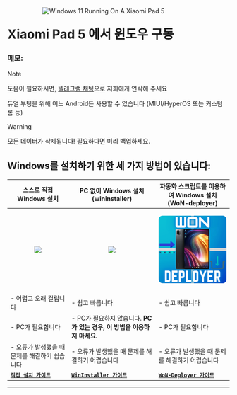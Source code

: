 <img align="right" src="https://raw.githubusercontent.com/erdilS/Port-Windows-11-Xiaomi-Pad-5/main/nabu.png" width="425" alt="Windows 11 Running On A Xiaomi Pad 5">

# Xiaomi Pad 5 에서 윈도우 구동

### 메모:
> [!NOTE]
> 도움이 필요하시면, [텔레그램 채팅](https://t.me/nabuwoa)으로 저희에게 연락해 주세요
>
> 듀얼 부팅을 위해 어느 Android든 사용할 수 있습니다 (MIUI/HyperOS 또는 커스텀 롬 등)

> [!Warning]
> 모든 데이터가 삭제됩니다! 필요하다면 미리 백업하세요.

## Windows를 설치하기 위한 세 가지 방법이 있습니다:

| **스스로 직접 Windows 설치**                                                                       | **PC 없이 Windows 설치 (wininstaller)**                                                 | **자동화 스크립트를 이용하여 Windows 설치 (WoN-deployer)**                                                                          |
|----------------------------------------------------------------------------------------------------------------|----------------------------------------------------------------------------------------------------------------|----------------------------------------------------------------------------------------------------------------|
| <p align="center"><a href="1-partition-en.md"><img src="https://raw.githubusercontent.com/erdilS/Port-Windows-11-Xiaomi-Pad-5/main/nabu.png" width="280"></a></p> | <p align="center"><a href="https://github.com/Kumar-Jy/Windows-in-NABU-Without-PC"><img src="https://raw.githubusercontent.com/erdilS/Port-Windows-11-Xiaomi-Pad-5/main/nabu.png" width="280"></a></p> | <p align="center"><a href="won-deployer-install-en.md"><img src="https://github.com/ArKT-7/won-deployer/blob/main/assets/Won-nabu-bg.png" width="280"></a></p> |
| - 어렵고 오래 걸립니다                         | - 쉽고 빠릅니다                         | - 쉽고 빠릅니다                      |
| - PC가 필요합니다                           | - PC가 필요하지 않습니다. **PC가 있는 경우, 이 방법을 이용하지 마세요.**                         | - PC가 필요합니다                          | |
| - 오류가 발생했을 때 문제를 해결하기 쉽습니다 | - 오류가 발생했을 때 문제를 해결하기 어렵습니다 | - 오류가 발생했을 때 문제를 해결하기 어렵습니다
| [**`직접 설치 가이드`**](1-partition-ko.md) |[**`WinInstaller 가이드`**](https://github.com/Kumar-Jy/Windows-in-NABU-Without-PC/blob/main/guide/Installation.md) | [**```WoN-Deployer 가이드```**](won-deployer-install-ko.md) | 

---
















